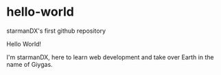 # hello-world
starmanDX's first github repository

Hello World!

I'm starmanDX, here to learn web development and take over Earth in the name of Giygas.
